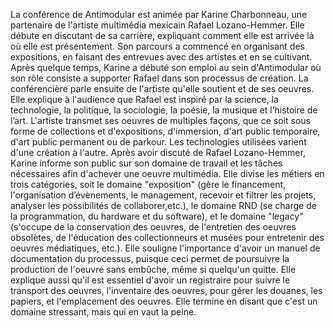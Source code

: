La conférence de Antimodular est animée par Karine Charbonneau, une partenaire de l'artiste multimédia mexicain Rafael Lozano-Hemmer. Elle débute en discutant de sa carrière, expliquant comment elle est arrivée là où elle est présentement. Son parcours a commencé en organisant des expositions, en faisant des entrevues avec des artistes et en se cultivant. Après quelque temps, Karine a débuté son emploi au sein d'Antimodular où son rôle consiste a supporter Rafael dans son processus de création. La conférencière parle ensuite de l'artiste qu'elle soutient et de ses oeuvres. Elle explique à l'audience que Rafael est inspiré par la science, la technologie, la politique, la sociologie, la poésie, la musique et l’histoire de l’art. L'artiste transmet ses oeuvres de multiples façons, que ce soit sous forme de collections et d'expositions, d'immersion, d'art public temporaire, d'art public permanent ou de parkour. Les technologies utilisées varient d'une création à l'autre. Après avoir discuté de Rafael Lozano-Hemmer, Karine informe son public sur son domaine de travail et les tâches nécessaires afin d'achever une oeuvre multimédia. Elle divise les métiers en trois catégories, soit le domaine "exposition" (gère le financement, l'organisation d’évènements, le management, recevoir et filtrer les projets, analyser les possibilités de collaborer,etc.), le domaine RND (se charge de la programmation, du hardware et du software), et le domaine "legacy" (s'occupe de la conservation des oeuvres, de l'entretien des oeuvres obsolètes, de l'éducation des collectionneurs et musées pour entretenir des oeuvres médiatiques, etc.). Elle souligne l'importance d'avoir un manuel de documentation du processus, puisque ceci permet de poursuivre la production de l'oeuvre sans embûche, même si quelqu'un quitte. Elle explique aussi qu'il est essentiel d'avoir un registraire pour suivre le transport des oeuvres, l'inventaire des oeuvres, pour gérer les douanes, les papiers, et l'emplacement des oeuvres. Elle termine en disant que c'est un domaine stressant, mais qui en vaut la peine.
